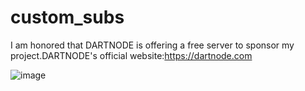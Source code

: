 # custom_subs

I am honored that DARTNODE is offering a free server to sponsor my project.DARTNODE's official website:https://dartnode.com

![image](https://github.com/eooce/node.js-direct/assets/142894633/bda45b56-490a-4964-a782-6e0e70783d36)

